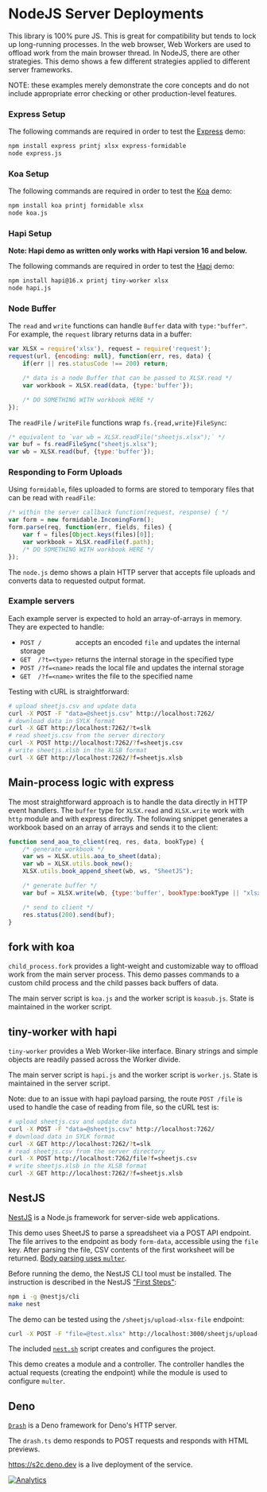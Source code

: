 # NodeJS Server Deployments

This library is 100% pure JS.  This is great for compatibility but tends to lock
up long-running processes.  In the web browser, Web Workers are used to offload
work from the main browser thread.  In NodeJS, there are other strategies.  This
demo shows a few different strategies applied to different server frameworks.

NOTE: these examples merely demonstrate the core concepts and do not include
appropriate error checking or other production-level features.


### Express Setup

The following commands are required in order to test the [Express](https://github.com/expressjs/express) demo:

```bash
npm install express printj xlsx express-formidable
node express.js
```

### Koa Setup

The following commands are required in order to test the [Koa](https://github.com/koajs/koa) demo:

```bash
npm install koa printj formidable xlsx
node koa.js
```

### Hapi Setup

**Note: Hapi demo as written only works with Hapi version 16 and below.**

The following commands are required in order to test the [Hapi](https://github.com/hapijs/hapi) demo:

```bash
npm install hapi@16.x printj tiny-worker xlsx
node hapi.js
```



### Node Buffer

The `read` and `write` functions can handle `Buffer` data with `type:"buffer"`.
For example, the `request` library returns data in a buffer:

```js
var XLSX = require('xlsx'), request = require('request');
request(url, {encoding: null}, function(err, res, data) {
	if(err || res.statusCode !== 200) return;

	/* data is a node Buffer that can be passed to XLSX.read */
	var workbook = XLSX.read(data, {type:'buffer'});

	/* DO SOMETHING WITH workbook HERE */
});
```

The `readFile` / `writeFile` functions wrap `fs.{read,write}FileSync`:

```js
/* equivalent to `var wb = XLSX.readFile("sheetjs.xlsx");` */
var buf = fs.readFileSync("sheetjs.xlsx");
var wb = XLSX.read(buf, {type:'buffer'});
```

### Responding to Form Uploads

Using `formidable`, files uploaded to forms are stored to temporary files that
can be read with `readFile`:

```js
/* within the server callback function(request, response) { */
var form = new formidable.IncomingForm();
form.parse(req, function(err, fields, files) {
	var f = files[Object.keys(files)[0]];
	var workbook = XLSX.readFile(f.path);
	/* DO SOMETHING WITH workbook HERE */
});
```

The `node.js` demo shows a plain HTTP server that accepts file uploads and
converts data to requested output format.

### Example servers

Each example server is expected to hold an array-of-arrays in memory.  They are
expected to handle:

- `POST /         ` accepts an encoded `file` and updates the internal storage
- `GET  /?t=<type>` returns the internal storage in the specified type
- `POST /?f=<name>` reads the local file and updates the internal storage
- `GET  /?f=<name>` writes the file to the specified name

Testing with cURL is straightforward:

```bash
# upload sheetjs.csv and update data
curl -X POST -F "data=@sheetjs.csv" http://localhost:7262/
# download data in SYLK format
curl -X GET http://localhost:7262/?t=slk
# read sheetjs.csv from the server directory
curl -X POST http://localhost:7262/?f=sheetjs.csv
# write sheetjs.xlsb in the XLSB format
curl -X GET http://localhost:7262/?f=sheetjs.xlsb
```


## Main-process logic with express

The most straightforward approach is to handle the data directly in HTTP event
handlers.  The `buffer` type for `XLSX.read` and `XLSX.write` work with `http`
module and with express directly.  The following snippet generates a workbook
based on an array of arrays and sends it to the client:

```js
function send_aoa_to_client(req, res, data, bookType) {
	/* generate workbook */
	var ws = XLSX.utils.aoa_to_sheet(data);
	var wb = XLSX.utils.book_new();
	XLSX.utils.book_append_sheet(wb, ws, "SheetJS");

	/* generate buffer */
	var buf = XLSX.write(wb, {type:'buffer', bookType:bookType || "xlsx"});

	/* send to client */
	res.status(200).send(buf);
}
```


## fork with koa

`child_process.fork` provides a light-weight and customizable way to offload
work from the main server process.  This demo passes commands to a custom child
process and the child passes back buffers of data.

The main server script is `koa.js` and the worker script is `koasub.js`.  State
is maintained in the worker script.



## tiny-worker with hapi

`tiny-worker` provides a Web Worker-like interface.  Binary strings and simple
objects are readily passed across the Worker divide.

The main server script is `hapi.js` and the worker script is `worker.js`.  State
is maintained in the server script.

Note: due to an issue with hapi payload parsing, the route `POST /file` is used
to handle the case of reading from file, so the cURL test is:

```bash
# upload sheetjs.csv and update data
curl -X POST -F "data=@sheetjs.csv" http://localhost:7262/
# download data in SYLK format
curl -X GET http://localhost:7262/?t=slk
# read sheetjs.csv from the server directory
curl -X POST http://localhost:7262/file?f=sheetjs.csv
# write sheetjs.xlsb in the XLSB format
curl -X GET http://localhost:7262/?f=sheetjs.xlsb
```



## NestJS

[NestJS](https://nestjs.com/) is a Node.js framework for server-side web applications.

This demo uses SheetJS to parse a spreadsheet via a POST API endpoint. The file
arrives to the endpoint as body `form-data`, accessible using the `file` key.
After parsing the file, CSV contents of the first worksheet will be returned.
[Body parsing uses `multer`](https://docs.nestjs.com/techniques/file-upload).

Before running the demo, the NestJS CLI tool must be installed.  The instruction
is described in the NestJS ["First Steps"](https://docs.nestjs.com/first-steps):

```bash
npm i -g @nestjs/cli
make nest
```

The demo can be tested using the `/sheetjs/upload-xlsx-file` endpoint:

```bash
curl -X POST -F "file=@test.xlsx" http://localhost:3000/sheetjs/upload-xlsx-file
```

The included [`nest.sh`](./nest.sh) script creates and configures the project.


This demo creates a module and a controller.  The controller handles the actual
requests (creating the endpoint) while the module is used to configure `multer`.



## Deno

[`Drash`](https://drash.land/drash/) is a Deno framework for Deno's HTTP server.

The `drash.ts` demo responds to POST requests and responds with HTML previews.

<https://s2c.deno.dev> is a live deployment of the service.


[![Analytics](https://ga-beacon.appspot.com/UA-36810333-1/SheetJS/js-xlsx?pixel)](https://github.com/SheetJS/js-xlsx)
